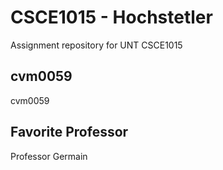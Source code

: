 # CSCE1015 - Hochstetler
Assignment repository for UNT CSCE1015
## cvm0059
cvm0059
## Favorite Professor
Professor Germain
